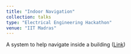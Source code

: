 ```yaml
---
title: "Indoor Navigation"
collection: talks
type: "Electrical Engineering Hackathon"
venue: "IIT Madras"
---
```


A system to help navigate inside a building ([Link](https://github.com/anshulbshah/Indoor-Navigation))

